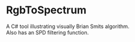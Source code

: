 RgbToSpectrum
=============

A C# tool illustrating visually Brian Smits algorithm.  
Also has an SPD filtering function.
